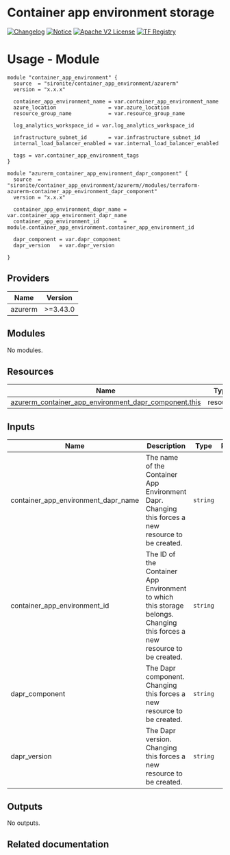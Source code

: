<!-- BEGIN_TF_DOCS -->
 # Container app environment storage
[![Changelog](https://img.shields.io/badge/changelog-release-green.svg)](https://github.com/sironite/terraform-azurerm-container_app_environment/releases) [![Notice](https://img.shields.io/badge/notice-copyright-yellow.svg)](NOTICE) [![Apache V2 License](https://img.shields.io/badge/license-Apache%20V2-orange.svg)](LICENSE) [![TF Registry](https://img.shields.io/badge/terraform-registry-blue.svg)](https://registry.terraform.io/providers/hashicorp/azurerm/latest/docs/resources/container_app_environment_storage)

# Usage - Module

```hcl
module "container_app_environment" {
  source  = "sironite/container_app_environment/azurerm"
  version = "x.x.x"

  container_app_environment_name = var.container_app_environment_name
  azure_location                 = var.azure_location
  resource_group_name            = var.resource_group_name

  log_analytics_workspace_id = var.log_analytics_workspace_id

  infrastructure_subnet_id       = var.infrastructure_subnet_id
  internal_load_balancer_enabled = var.internal_load_balancer_enabled

  tags = var.container_app_environment_tags
}

module "azurerm_container_app_environment_dapr_component" {
  source  = "sironite/container_app_environment/azurerm//modules/terraform-azurerm-container_app_environment_dapr_component"
  version = "x.x.x"

  container_app_environment_dapr_name = var.container_app_environment_dapr_name
  container_app_environment_id        = module.container_app_environment.container_app_environment_id

  dapr_component = var.dapr_component
  dapr_version   = var.dapr_version

}
```
## Providers

| Name | Version |
|------|---------|
| azurerm | >=3.43.0 |

## Modules

No modules.

## Resources

| Name | Type |
|------|------|
| [azurerm_container_app_environment_dapr_component.this](https://registry.terraform.io/providers/hashicorp/azurerm/latest/docs/resources/container_app_environment_dapr_component) | resource |

## Inputs

| Name | Description | Type | Required |
|------|-------------|------|:--------:|
| container\_app\_environment\_dapr\_name | The name of the Container App Environment Dapr. Changing this forces a new resource to be created. | `string` | yes |
| container\_app\_environment\_id | The ID of the Container App Environment to which this storage belongs. Changing this forces a new resource to be created. | `string` | yes |
| dapr\_component | The Dapr component. Changing this forces a new resource to be created. | `string` | yes |
| dapr\_version | The Dapr version. Changing this forces a new resource to be created. | `string` | yes |

## Outputs

No outputs.

## Related documentation
<!-- END_TF_DOCS -->